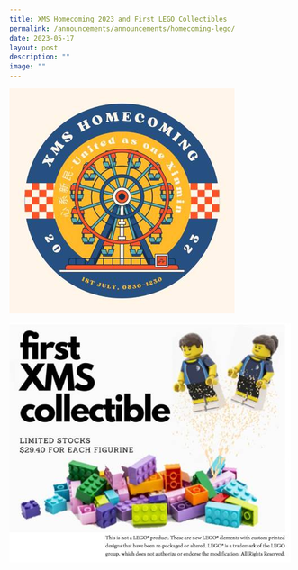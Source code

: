 ```yaml
---
title: XMS Homecoming 2023 and First LEGO Collectibles
permalink: /announcements/announcements/homecoming-lego/
date: 2023-05-17
layout: post
description: ""
image: ""
---
```

![](/images/Announcement%20Front%20Images/xms%20homecoming%202023.jpg)

![](/images/Announcement%20Front%20Images/xinmin%20collectibles.jpg)